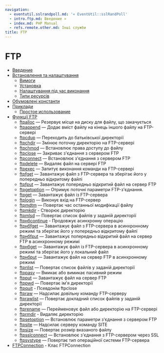```yaml
---
navigation:
  - eventutil.sslrandpoll.md: '« EventUtil::sslRandPoll'
  - intro.ftp.md: Введение »
  - index.md: PHP Manual
  - refs.remote.other.md: Інші служби
title: FTP
---
```

# FTP

-   [Введение](intro.ftp.md)
-   [Встановлення та налаштування](ftp.setup.md)
    -   [Вимоги](ftp.requirements.md)
    -   [Установка](ftp.installation.md)
    -   [Налаштування під час виконання](ftp.configuration.md)
    -   [Типи ресурсів](ftp.resources.md)
-   [Обумовлені константи](ftp.constants.md)
-   [Приклади](ftp.examples.md)
    -   [Простое использование](ftp.examples-basic.html)
-   [Функції FTP](ref.ftp.md)
    -   [ftpalloc](function.ftp-alloc.html) — Резервує місце на диску для файлу, що закачується
    -   [ftpappend](function.ftp-append.html) — Додає вміст файлу на кінець іншого файлу на FTP-сервері
    -   [ftpcdup](function.ftp-cdup.html) — Переходить до батьківської директорії
    -   [ftpchdir](function.ftp-chdir.html) — Змінює поточну директорію на FTP-сервері
    -   [ftpchmod](function.ftp-chmod.html) — Встановлює права доступу до файлу
    -   [ftpclose](function.ftp-close.html) — Закриває з'єднання з сервером FTP
    -   [ftpconnect](function.ftp-connect.html) — Встановлює з'єднання з сервером FTP
    -   [ftpdelete](function.ftp-delete.html) — Видаляє файл на сервері FTP
    -   [ftpexec](function.ftp-exec.html) — Запитує виконання команди на FTP-сервері
    -   [ftpfget](function.ftp-fget.html) — Завантажує файл з FTP-сервера та зберігає його у попередньо відкритому файлі
    -   [ftpfput](function.ftp-fput.html) — Завантажує попередньо відкритий файл на сервер FTP
    -   [ftpgetoption](function.ftp-get-option.html) — Отримує поточні параметри FTP-з'єднання.
    -   [ftpget](function.ftp-get.html) — Завантажує файл із FTP-сервера
    -   [ftplogin](function.ftp-login.html) — Виконує вхід на FTP-сервер
    -   [ftpmdtm](function.ftp-mdtm.html) — Повертає час останньої модифікації файлу
    -   [ftpmkdir](function.ftp-mkdir.html) - Створює директорію
    -   [ftpmlsd](function.ftp-mlsd.html) — Повертає список файлів у заданій директорії
    -   [ftpнбcontinue](function.ftp-nb-continue.html) - Продовжує асинхронну операцію
    -   [ftpнбfget](function.ftp-nb-fget.html) — Завантажує файл з FTP-сервера в асинхронному режимі та зберігає його у попередньо відкритому файлі
    -   [ftpнбfput](function.ftp-nb-fput.html) — Завантажує попередньо відкритий файл на сервер FTP в асинхронному режимі
    -   [ftpнбget](function.ftp-nb-get.html) — Завантажує файл із FTP-сервера в асинхронному режимі та зберігає його у локальний файл
    -   [ftpнбput](function.ftp-nb-put.html) — Завантажує файл на сервер FTP в асинхронному режимі
    -   [ftpnlist](function.ftp-nlist.html) — Повертає список файлів у заданій директорії
    -   [ftppasv](function.ftp-pasv.html) — Вмикає або вимикає пасивний режим
    -   [ftpput](function.ftp-put.html) — Завантажує файл на сервер FTP
    -   [ftppwd](function.ftp-pwd.html) — Повертає ім'я директорії
    -   [ftpquit](function.ftp-quit.html) - Псевдонім ftpclose
    -   [ftpraw](function.ftp-raw.html) — Надсилає довільну команду FTP-серверу
    -   [ftprawlist](function.ftp-rawlist.html) — Повертає докладний список файлів у заданій директорії
    -   [ftprename](function.ftp-rename.html) — Перейменовує файл або директорію на FTP-сервері
    -   [ftprmdir](function.ftp-rmdir.html) - Видаляє директорію
    -   [ftpsetoption](function.ftp-set-option.html) — Встановлює параметри з'єднання з сервером FTP
    -   [ftpsite](function.ftp-site.html) — Надсилає серверу команду SITE
    -   [ftpsize](function.ftp-size.html) — Повертає розмір вказаного файлу
    -   [ftpsslconnect](function.ftp-ssl-connect.html) — Встановлює з'єднання з FTP-сервером через SSL
    -   [ftpsystype](function.ftp-systype.html) — Повертає тип операційної системи FTP-сервера
-   [FTPConnection](class.ftp-connection.html) - Клас FTPConnection
